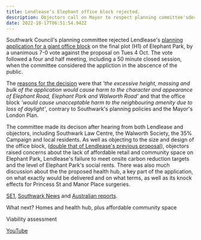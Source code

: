 ```yaml
---
title: Lendlease’s Elephant office block rejected.
description: Objectors call on Mayor to respect planning committee'sdecision.
date: 2022-10-17T06:51:54.942Z
---
```

Southwark Council's planning committee rejected Lendlease's [planning application for a giant office block](https://www.35percent.org/posts/2021-09-12-lendleases-final-plot-for-elephant-park-offices-not-homes/) on the final plot (H1) of Elephant Park, by a unanimous 7-0 vote against the proposal on Tues 4 Oct.  The vote followed a four and half meeting, including a 50 minute closed session, when the committee considered the appliction in the abscence of the public.

The [reasons for the decision](https://moderngov.southwark.gov.uk/documents/g7303/Printed%20minutes%20Tuesday%2004-Oct-2022%2018.30%20Planning%20Committee.pdf?T=1) were that *'the excessive height, massing and bulk of the application would cause harm to the character and appearance of Elephant Road, Elephant Park and Walworth Road'* and that the office block *'would cause unacceptable harm to the neighbouring amenity due to loss of daylight'*, contrary to Southwark's planning policies and the Mayor's London Plan.

The committee made its decison after hearing from both Lendlease and objectors, including Southwark Law Centre, the Walworth Society, the 35% Campaign and local residents.  As well as objecting to the size and design of the office block, ([double that of Lendlease's previous proposal](https://www.35percent.org/posts/2022-10-03-elephant-park-the-final-squeeze/)), objectors raised concerns about the lack of affordable retail and community space on Elephant Park, Lendlease's failure to meet onsite carbon reduction targets and the level of Elephant Park's social rents.  There was also much discussion about the the proposed health hub, a key part of the application, on what exactly would be delivered and on what terms, as well as its knock effects for Princess St and Manor Place surgeries.





[SE1](https://se1direct.us1.list-manage.com/track/click?u=c9e47e62fc585738905a6b0c1&id=790b169c64&e=b62d87bbbf), [Southwark News](https://southwarknews.co.uk/news/housing/towering-office-block-application-for-elephant-park-refused-by-southwark-council/) and [Australian reports](https://www.afr.com/property/commercial/council-rejects-last-piece-of-4-4b-lendlease-london-landmark-20221009-p5bo9g).

What next? Homes and health hub, plus affordable community space

Viability assessment

[YouTube](https://www.google.com/url?sa=t&rct=j&q=&esrc=s&source=web&cd=&cad=rja&uact=8&ved=2ahUKEwjs6vn52eb6AhUXTkEAHTczBzkQwqsBegQICRAB&url=https%3A%2F%2Fwww.youtube.com%2Fwatch%3Fv%3DcuaEbg9sUyY&usg=AOvVaw22Kgi_RnFRaMmasoC5KxhH)